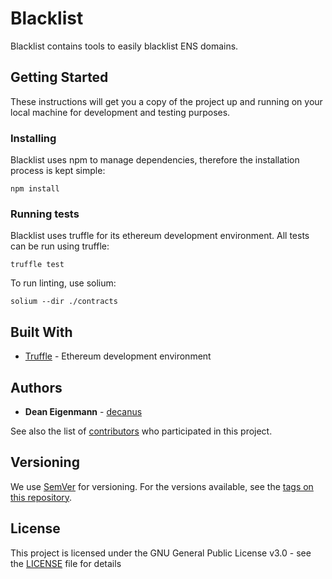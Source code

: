 # Blacklist

Blacklist contains tools to easily blacklist ENS domains.

## Getting Started

These instructions will get you a copy of the project up and running on your local machine for development and testing purposes.

### Installing

Blacklist uses npm to manage dependencies, therefore the installation process is kept simple:

```
npm install
```

### Running tests

Blacklist uses truffle for its ethereum development environment. All tests can be run using truffle:

```
truffle test
```

To run linting, use solium:

```
solium --dir ./contracts
```

## Built With
* [Truffle](https://github.com/trufflesuite/truffle) - Ethereum development environment 

## Authors

* **Dean Eigenmann** - [decanus](https://github.com/decanus)

See also the list of [contributors](https://github.com/ensdomains/blacklist/contributors) who participated in this project.

## Versioning

We use [SemVer](http://semver.org/) for versioning. For the versions available, see the [tags on this repository](https://github.com/ensdomains/blacklist/tags).

## License

This project is licensed under the GNU General Public License v3.0 - see the [LICENSE](LICENSE) file for details
